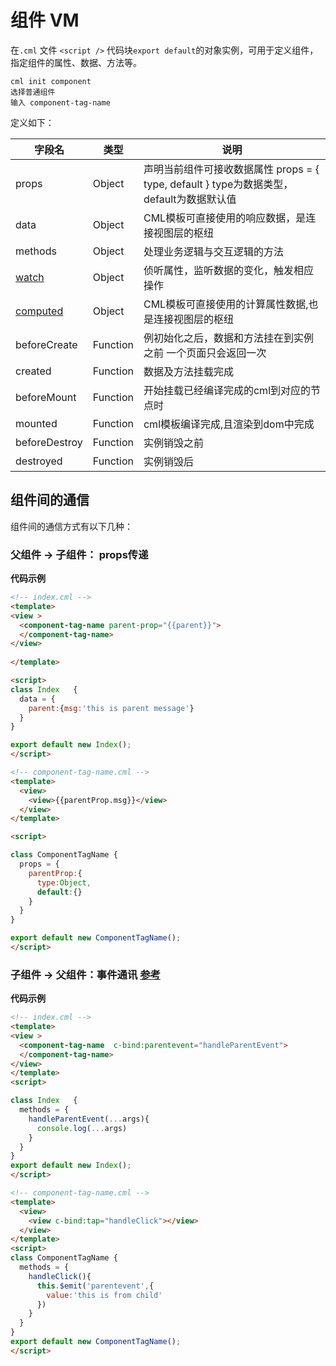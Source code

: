 # 组件 VM

在`.cml` 文件 `<script />` 代码块`export default`的对象实例，可用于定义组件，指定组件的属性、数据、方法等。

```
cml init component
选择普通组件
输入 component-tag-name
```

定义如下：

| 字段名                                                | 类型     | 说明                                                         |
| ----------------------------------------------------- | -------- | ------------------------------------------------------------ |
| props                                                 | Object   | 声明当前组件可接收数据属性  props = { type, default }  type为数据类型，default为数据默认值 |
| data                                                  | Object   | CML模板可直接使用的响应数据，是连接视图层的枢纽              |
| methods                                               | Object   | 处理业务逻辑与交互逻辑的方法                                 |
| [watch](https://cmljs.org/doc/logic/watch.html)       | Object   | 侦听属性，监听数据的变化，触发相应操作                       |
| [computed](https://cmljs.org/doc/logic/computed.html) | Object   | CML模板可直接使用的计算属性数据,也是连接视图层的枢纽         |
| beforeCreate                                          | Function | 例初始化之后，数据和方法挂在到实例之前 一个页面只会返回一次  |
| created                                               | Function | 数据及方法挂载完成                                           |
| beforeMount                                           | Function | 开始挂载已经编译完成的cml到对应的节点时                      |
| mounted                                               | Function | cml模板编译完成,且渲染到dom中完成                            |
| beforeDestroy                                         | Function | 实例销毁之前                                                 |
| destroyed                                             | Function | 实例销毁后                                                   |

## 组件间的通信

组件间的通信方式有以下几种：

### 父组件 -> 子组件： props传递

**代码示例**

```html
<!-- index.cml -->
<template>
<view >
  <component-tag-name parent-prop="{{parent}}">
  </component-tag-name>
</view>
  
</template>

<script>
class Index   {
  data = {
    parent:{msg:'this is parent message'}
  }
}

export default new Index();
</script>

```

```html
<!-- component-tag-name.cml -->
<template>
  <view>
    <view>{{parentProp.msg}}</view>
  </view>
</template>

<script>

class ComponentTagName {
  props = {
    parentProp:{
      type:Object,
      default:{}
    }
  }
}

export default new ComponentTagName();
</script>
```

### 子组件 -> 父组件：事件通讯 [参考](https://cmljs.org/doc/view/event.html)

**代码示例**

```html
<!-- index.cml -->
<template>
<view >
  <component-tag-name  c-bind:parentevent="handleParentEvent">
  </component-tag-name>
</view>
</template>
<script>

class Index   {
  methods = {
    handleParentEvent(...args){
      console.log(...args)
    }
  }
}
export default new Index();
</script>
```

```html
<!-- component-tag-name.cml -->
<template>
  <view>
    <view c-bind:tap="handleClick"></view>
  </view>
</template>
<script>
class ComponentTagName {
  methods = {
    handleClick(){
      this.$emit('parentevent',{
        value:'this is from child'
      })
    }
  }
}
export default new ComponentTagName();
</script>

```

